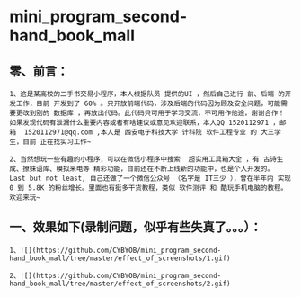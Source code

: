 # mini_program_second-hand_book_mall

## 零、前言：
    1、这是某高校的二手书交易小程序，本人根据队员 提供的UI ，然后自己进行 前、后端 的开发工作，目前 开发到了 60% 。只开放前端代码，涉及后端的代码因为顾及安全问题，可能需要更改到别的 数据库 ，再放出代码。此代码只可用于学习交流，不可用作他途，谢谢合作！ 如果发现代码有泄漏什么重要内容或者有啥建议或意见欢迎联系，本人QQ 1520112971 ，邮箱  1520112971@qq.com ,本人是 西安电子科技大学 计科院 软件工程专业 的 大三学生，目前 正在找实习工作~ 

    2、当然想玩一些有趣的小程序，可以在微信小程序中搜索  超实用工具箱大全 ，有 古诗生成、撩妹语库、模拟来电等 精彩功能，目前还在不断上线新的功能中，也是个人开发的。 Last but not least, 自己还做了一个微信公众号 （名字是 IT三少 ），曾在半年内 实现 0 到 5.8K 的粉丝增长。里面也有挺多干货教程，类似 软件测评 和 酷玩手机电脑的教程。欢迎来玩~

## 一、效果如下(录制问题，似乎有些失真了。。。）：
    1、![](https://github.com/CYBYOB/mini_program_second-hand_book_mall/tree/master/effect_of_screenshots/1.gif)
    
    2、![](https://github.com/CYBYOB/mini_program_second-hand_book_mall/tree/master/effect_of_screenshots/2.gif)
